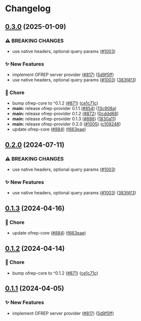 # Changelog

## [0.3.0](https://github.com/jarebudev/js-sdk-contrib/compare/ofrep-provider-v0.2.0...ofrep-provider-v0.3.0) (2025-01-09)


### ⚠ BREAKING CHANGES

* use native headers, optional query params ([#1003](https://github.com/jarebudev/js-sdk-contrib/issues/1003))

### ✨ New Features

* implement OFREP server provider ([#817](https://github.com/jarebudev/js-sdk-contrib/issues/817)) ([5d9f5ff](https://github.com/jarebudev/js-sdk-contrib/commit/5d9f5ffa3cebbf54f52f215ccf135edf3ab4cc87))
* use native headers, optional query params ([#1003](https://github.com/jarebudev/js-sdk-contrib/issues/1003)) ([383f4f3](https://github.com/jarebudev/js-sdk-contrib/commit/383f4f310d0eeed8a72f73ed8a539aeab46e3177))


### 🧹 Chore

* bump ofrep-core to ^0.1.2 ([#871](https://github.com/jarebudev/js-sdk-contrib/issues/871)) ([ce1c71c](https://github.com/jarebudev/js-sdk-contrib/commit/ce1c71c4a8b44e4d1354b455793b25088d43982e))
* **main:** release ofrep-provider 0.1.1 ([#854](https://github.com/jarebudev/js-sdk-contrib/issues/854)) ([13c908a](https://github.com/jarebudev/js-sdk-contrib/commit/13c908a03aae6a6000d49320ace16287a3362dec))
* **main:** release ofrep-provider 0.1.2 ([#872](https://github.com/jarebudev/js-sdk-contrib/issues/872)) ([0cddd68](https://github.com/jarebudev/js-sdk-contrib/commit/0cddd6836da98bac32743a4b1b756e750a9a44d4))
* **main:** release ofrep-provider 0.1.3 ([#886](https://github.com/jarebudev/js-sdk-contrib/issues/886)) ([1830a11](https://github.com/jarebudev/js-sdk-contrib/commit/1830a1106aeb34179024ab5d89c14331d8376dab))
* **main:** release ofrep-provider 0.2.0 ([#1005](https://github.com/jarebudev/js-sdk-contrib/issues/1005)) ([c109248](https://github.com/jarebudev/js-sdk-contrib/commit/c1092486b0404bf7effe57fd3af2ee8280c24064))
* update ofrep-core ([#884](https://github.com/jarebudev/js-sdk-contrib/issues/884)) ([f663eae](https://github.com/jarebudev/js-sdk-contrib/commit/f663eae89fb75628e965eec775d0fccb354e494c))

## [0.2.0](https://github.com/open-feature/js-sdk-contrib/compare/ofrep-provider-v0.1.3...ofrep-provider-v0.2.0) (2024-07-11)


### ⚠ BREAKING CHANGES

* use native headers, optional query params ([#1003](https://github.com/open-feature/js-sdk-contrib/issues/1003))

### ✨ New Features

* use native headers, optional query params ([#1003](https://github.com/open-feature/js-sdk-contrib/issues/1003)) ([383f4f3](https://github.com/open-feature/js-sdk-contrib/commit/383f4f310d0eeed8a72f73ed8a539aeab46e3177))

## [0.1.3](https://github.com/open-feature/js-sdk-contrib/compare/ofrep-provider-v0.1.2...ofrep-provider-v0.1.3) (2024-04-16)


### 🧹 Chore

* update ofrep-core ([#884](https://github.com/open-feature/js-sdk-contrib/issues/884)) ([f663eae](https://github.com/open-feature/js-sdk-contrib/commit/f663eae89fb75628e965eec775d0fccb354e494c))

## [0.1.2](https://github.com/open-feature/js-sdk-contrib/compare/ofrep-provider-v0.1.1...ofrep-provider-v0.1.2) (2024-04-14)


### 🧹 Chore

* bump ofrep-core to ^0.1.2 ([#871](https://github.com/open-feature/js-sdk-contrib/issues/871)) ([ce1c71c](https://github.com/open-feature/js-sdk-contrib/commit/ce1c71c4a8b44e4d1354b455793b25088d43982e))

## [0.1.1](https://github.com/open-feature/js-sdk-contrib/compare/ofrep-provider-v0.1.0...ofrep-provider-v0.1.1) (2024-04-05)


### ✨ New Features

* implement OFREP server provider ([#817](https://github.com/open-feature/js-sdk-contrib/issues/817)) ([5d9f5ff](https://github.com/open-feature/js-sdk-contrib/commit/5d9f5ffa3cebbf54f52f215ccf135edf3ab4cc87))
